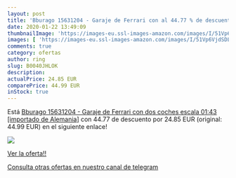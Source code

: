 ```yaml
---
layout: post
title: 'Bburago 15631204 - Garaje de Ferrari con al 44.77 % de descuento'
date: 2020-01-22 13:49:09
thumbnailImage: 'https://images-eu.ssl-images-amazon.com/images/I/51Vp6VjdSDL._SL200_.jpg'
images: [ 'https://images-eu.ssl-images-amazon.com/images/I/51Vp6VjdSDL._SL200_.jpg' ]
comments: true
category: ofertas
author: ring
slug: B0040JHLOK
description:
actualPrice: 24.85 EUR
comparePrice: 44.99 EUR
inStock: true
---
```


Está [Bburago 15631204 - Garaje de Ferrari con dos coches  escala 01:43  [importado de Alemania]](https://www.amazon.com/dp/B0040JHLOK/?tag=redken08-20) con 44.77 de descuento por 24.85 EUR (original: 44.99 EUR) en el siguiente enlace!

[![](https://images-eu.ssl-images-amazon.com/images/I/51Vp6VjdSDL._SL200_.jpg)](https://www.amazon.com/dp/B0040JHLOK/?tag=redken08-20)

[Ver la oferta!!](https://www.amazon.com/dp/B0040JHLOK/?tag=redken08-20)

[Consulta otras ofertas en nuestro canal de telegram](https://t.me/s/ofertas25)
